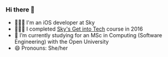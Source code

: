 ### Hi there 👋

- 👩🏼‍💻 I'm an iOS developer at Sky 
- 👩🏼‍🎓 I completed [Sky's Get into Tech](http://getintotech.sky.com/courses/get-into-tech/) course in 2016
- 🌱 I’m currently studying for an MSc in Computing (Software Engineering) with the Open University
- 😄 Pronouns: She/her

<!--
**Ceri-anne/ceri-anne** is a ✨ _special_ ✨ repository because its `README.md` (this file) appears on your GitHub profile.

Here are some ideas to get you started:

- 🔭 I’m currently working on ...
- 🌱 I’m currently learning ...
- 👯 I’m looking to collaborate on ...
- 🤔 I’m looking for help with ...
- 💬 Ask me about ...
- 📫 How to reach me: ...
- 😄 Pronouns: ...
- ⚡ Fun fact: ...
-->
